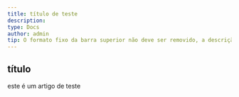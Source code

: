 ```yaml
---
title: título de teste
description: 
type: Docs
author: admin
tip: O formato fixo da barra superior não deve ser removido, a descrição é para o artigo, se não preenchida, será cortada a primeira parte do conteúdo
---
```

## título
este é um artigo de teste